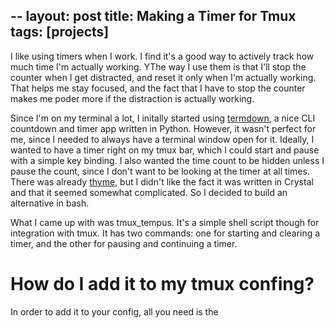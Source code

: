 --
layout: post
title: Making a Timer for Tmux
tags: [projects]
---

I like using timers when I work. I find it's a good way to actively track how much time I'm actually working. YThe way I use them is that I'll stop the counter when I get distracted, and reset it only when I'm actually working. That helps me stay focused, and the fact that I have to stop the counter makes me poder more if the distraction is actually working.

Since I'm on my terminal a lot, I initally started using [termdown](https://github.com/trehn/termdown), a nice CLI countdown and timer app written in Python. However, it wasn't perfect for me, since I needed to always have a terminal window open for it. Ideally, I wanted to have a timer right on my tmux bar, which I could start and pause with a simple key binding. I also wanted the time count to be hidden unless I pause the count, since I don't want to be looking at the timer at all times. There was already [thyme](https://github.com/hughbien/thyme), but I didn't like the fact it was written in Crystal and that it seemed somewhat complicated. So I decided to build an alternative in bash.

What I came up with was tmux_tempus. It's a simple shell script though for integration with tmux. It has two commands: one for starting and clearing a timer, and the other for pausing and continuing a timer.

# How do I add it to my tmux confing?

In order to add it to your config, all you need is the 
